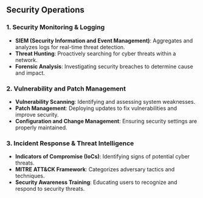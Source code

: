
## **Security Operations**
### **1. Security Monitoring & Logging**
- **SIEM (Security Information and Event Management)**: Aggregates and analyzes logs for real-time threat detection.
- **Threat Hunting**: Proactively searching for cyber threats within a network.
- **Forensic Analysis**: Investigating security breaches to determine cause and impact.

### **2. Vulnerability and Patch Management**
- **Vulnerability Scanning**: Identifying and assessing system weaknesses.
- **Patch Management**: Deploying updates to fix vulnerabilities and improve security.
- **Configuration and Change Management**: Ensuring security settings are properly maintained.

### **3. Incident Response & Threat Intelligence**
- **Indicators of Compromise (IoCs)**: Identifying signs of potential cyber threats.
- **MITRE ATT&CK Framework**: Categorizes adversary tactics and techniques.
- **Security Awareness Training**: Educating users to recognize and respond to security threats.

